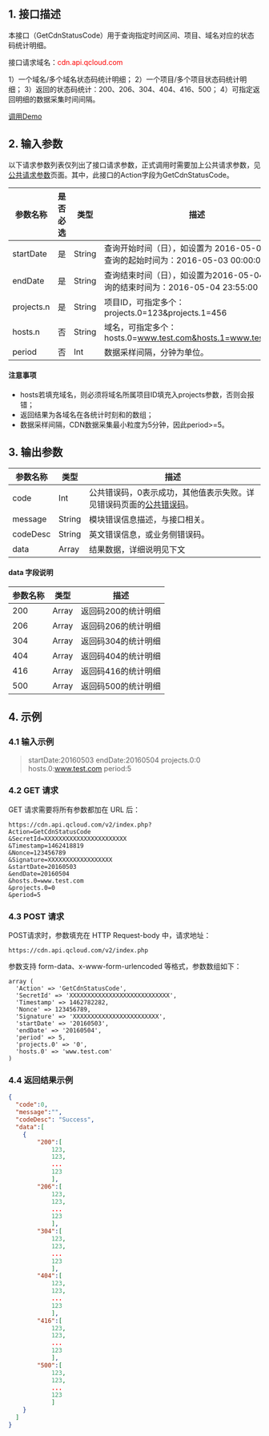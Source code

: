 ## 1. 接口描述

本接口（GetCdnStatusCode）用于查询指定时间区间、项目、域名对应的状态码统计明细。

接口请求域名：<font style="color:red">cdn.api.qcloud.com</font>

1）一个域名/多个域名状态码统计明细；
2）一个项目/多个项目状态码统计明细；
3）返回的状态码统计：200、206、304、404、416、500；
4）可指定返回明细的数据采集时间间隔。

[调用Demo](https://www.qcloud.com/document/product/228/1734)

## 2. 输入参数
以下请求参数列表仅列出了接口请求参数，正式调用时需要加上公共请求参数，见[公共请求参数](https://www.qcloud.com/doc/api/231/4473)页面。其中，此接口的Action字段为GetCdnStatusCode。

| 参数名称       | 是否必选 | 类型     | 描述                                       |
| ---------- | ---- | ------ | ---------------------------------------- |
| startDate  | 是    | String | 查询开始时间（日），如设置为 2016-05-03 时，查询的起始时间为：2016-05-03 00:00:00 |
| endDate    | 是    | String | 查询结束时间（日），如设置为2016-05-04时，查询的结束时间为：2016-05-04 23:55:00 |
| projects.n | 是    | String | 项目ID，可指定多个：projects.0=123&projects.1=456 |
| hosts.n    | 否    | String | 域名，可指定多个：hosts.0=www.test.com&hosts.1=www.test2.com |
| period     | 否    | Int    | 数据采样间隔，分钟为单位。                            |



#### 注意事项

- hosts若填充域名，则必须将域名所属项目ID填充入projects参数，否则会报错；
- 返回结果为各域名在各统计时刻和的数组；
- 数据采样间隔，CDN数据采集最小粒度为5分钟，因此period>=5。




## 3. 输出参数

| 参数名称     | 类型     | 描述                                       |
| -------- | ------ | ---------------------------------------- |
| code     | Int    | 公共错误码，0表示成功，其他值表示失败。详见错误码页面的[公共错误码](https://www.qcloud.com/doc/api/231/5078#1.-.E5.85.AC.E5.85.B1.E9.94.99.E8.AF.AF.E7.A0.81)。 |
| message  | String | 模块错误信息描述，与接口相关。                          |
| codeDesc | String | 英文错误信息，或业务侧错误码。                          |
| data     | Array  | 结果数据，详细说明见下文                             |



#### data 字段说明

| 参数名称 | 类型    | 描述          |
| ---- | ----- | ----------- |
| 200  | Array | 返回码200的统计明细 |
| 206  | Array | 返回码206的统计明细 |
| 304  | Array | 返回码304的统计明细 |
| 404  | Array | 返回码404的统计明细 |
| 416  | Array | 返回码416的统计明细 |
| 500  | Array | 返回码500的统计明细 |



## 4. 示例

### 4.1 输入示例

> startDate:20160503
> endDate:20160504
> projects.0:0
> hosts.0:www.test.com
> period:5



### 4.2 GET 请求

GET 请求需要将所有参数都加在 URL 后：

```
https://cdn.api.qcloud.com/v2/index.php?
Action=GetCdnStatusCode
&SecretId=XXXXXXXXXXXXXXXXXXXXXXX
&Timestamp=1462418819
&Nonce=123456789
&Signature=XXXXXXXXXXXXXXXXXX
&startDate=20160503
&endDate=20160504
&hosts.0=www.test.com
&projects.0=0
&period=5
```



### 4.3 POST 请求

POST请求时，参数填充在 HTTP Request-body 中，请求地址：

```
https://cdn.api.qcloud.com/v2/index.php
```

参数支持 form-data、x-www-form-urlencoded 等格式，参数数组如下：

```
array (
  'Action' => 'GetCdnStatusCode',
  'SecretId' => 'XXXXXXXXXXXXXXXXXXXXXXXXXXXX',
  'Timestamp' => 1462782282,
  'Nonce' => 123456789,
  'Signature' => 'XXXXXXXXXXXXXXXXXXXXXXXX',
  'startDate' => '20160503',
  'endDate' => '20160504',
  'period' => 5,
  'projects.0' => '0',
  'hosts.0' => 'www.test.com'
)
```





### 4.4 返回结果示例

```json
{
  "code":0,
  "message":"",
  "codeDesc": "Success",
  "data":[
	{
		"200":[
			123,
			123,
			...
			123
			],
		"206":[
			123,
			123,
			...
			123
			],
		"304":[
			123,
			123,
			...
			123	
			],
		"404":[
			123,
			123,
			...
			123	
			],
		"416":[
			123,
			123,
			...
			123	
			],
		"500":[
			123,
			123,
          	...
			123	
			]
	}
  ]
}
```




